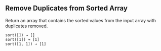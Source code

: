 ## Remove Duplicates from Sorted Array

Return an array that contains the sorted values from the input array with 
duplicates removed.


	sort([]) → []
	sort([1]) → [1]
	sort([1, 1]) → [1]
